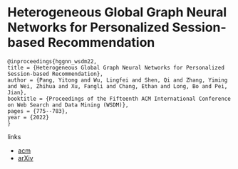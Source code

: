 # Heterogeneous Global Graph Neural Networks for Personalized Session-based Recommendation

```
@inproceedings{hggnn_wsdm22,
title = {Heterogeneous Global Graph Neural Networks for Personalized Session-based Recommendation},
author = {Pang, Yitong and Wu, Lingfei and Shen, Qi and Zhang, Yiming and Wei, Zhihua and Xu, Fangli and Chang, Ethan and Long, Bo and Pei, Jian},
booktitle = {Proceedings of the Fifteenth ACM International Conference on Web Search and Data Mining (WSDM)},
pages = {775--783},
year = {2022}
}
```

links
- [acm](https://dl.acm.org/doi/10.1145/3488560.3498505)
- [arXiv](https://arxiv.org/abs/2107.03813)
